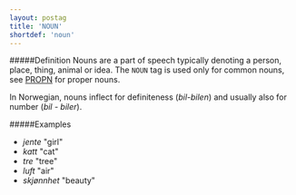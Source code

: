 ```yaml
---
layout: postag
title: 'NOUN'
shortdef: 'noun'
---
```

#####Definition
Nouns are a part of speech typically denoting a person, place, thing, animal or idea. The `NOUN` tag is used only for common nouns, see [PROPN]() for proper nouns.

In Norwegian, nouns inflect for definiteness (*bil-bilen*) and usually also for number (*bil - biler*).

#####Examples
* *jente* "girl"
* *katt* "cat"
* *tre* "tree"
* *luft* "air"
* *skjønnhet* "beauty"
<!-- Interlanguage links updated Út 9. května 2023, 20:03:25 CEST -->
